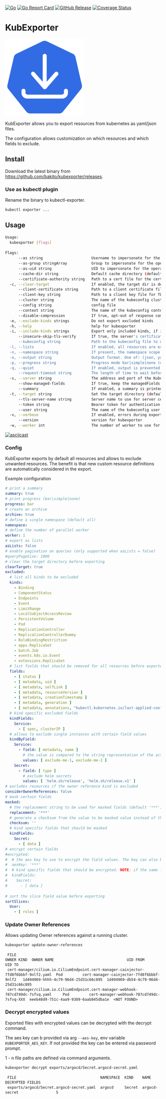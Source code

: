 [![Go](https://github.com/bakito/kubexporter/workflows/Go/badge.svg)](https://github.com/bakito/kubexporter/actions?query=workflow%3AGo)
[![Go Report Card](https://goreportcard.com/badge/github.com/bakito/kubexporter)](https://goreportcard.com/report/github.com/bakito/kubexporter)
[![GitHub Release](https://img.shields.io/github/release/bakito/kubexporter.svg?style=flat)](https://github.com/bakito/kubexporter/releases)
[![Coverage Status](https://coveralls.io/repos/github/bakito/kubexporter/badge.svg?branch=main)](https://coveralls.io/github/bakito/kubexporter?branch=main)

# KubExporter

![kubexporter](docs/icons/kubexporter.png)

KubExporter allows you to export resources from kubernetes as yaml/json files.

The configuration allows customization on which resources and which fields to exclude.

## Install

Download the latest binary from https://github.com/bakito/kubexporter/releases.

### Use as kubectl plugin

Rename the binary to kubectl-exporter.

```bash
kubectl exporter ...
```

## Usage

```bash
Usage:
  kubexporter [flags]

Flags:
      --as string                      Username to impersonate for the operation. User could be a regular user or a service account in a namespace.
      --as-group stringArray           Group to impersonate for the operation, this flag can be repeated to specify multiple groups.
      --as-uid string                  UID to impersonate for the operation.
      --cache-dir string               Default cache directory (default "/home/bakito/.kube/cache")
      --certificate-authority string   Path to a cert file for the certificate authority
  -c, --clear-target                   If enabled, the target dir is deleted before running the new export
      --client-certificate string      Path to a client certificate file for TLS
      --client-key string              Path to a client key file for TLS
      --cluster string                 The name of the kubeconfig cluster to use
      --config string                  config file
      --context string                 The name of the kubeconfig context to use
      --disable-compression            If true, opt-out of response compression for all requests to the server
  -e, --exclude-kinds strings          Do not export excluded kinds
  -h, --help                           help for kubexporter
  -i, --include-kinds strings          Export only included kinds, if included kinds are defined, excluded will be ignored
      --insecure-skip-tls-verify       If true, the server's certificate will not be checked for validity. This will make your HTTPS connections insecure
      --kubeconfig string              Path to the kubeconfig file to use for CLI requests.
  -l, --lists                          If enabled, all resources are exported as lists instead of individual files
  -n, --namespace string               If present, the namespace scope for this CLI request
  -o, --output string                  Output format. One of: (json, yaml). (default "yaml")
  -p, --progress string                Progress mode bar|simple|none (default bar)  (default "bar")
  -q, --quiet                          If enabled, output is prevented
      --request-timeout string         The length of time to wait before giving up on a single server request. Non-zero values should contain a corresponding time unit (e.g. 1s, 2m, 3h). A value of zero means don't timeout requests. (default "0")
  -s, --server string                  The address and port of the Kubernetes API server
      --show-managed-fields            If true, keep the managedFields when printing objects in JSON or YAML format.
      --summary                        If enabled, a summary is printed
  -t, --target string                  Set the target directory (default exports) (default "exports")
      --tls-server-name string         Server name to use for server certificate validation. If it is not provided, the hostname used to contact the server is used
      --token string                   Bearer token for authentication to the API server
      --user string                    The name of the kubeconfig user to use
  -v, --verbose                        If enabled, errors during export are listed in summary
      --version                        version for kubexporter
  -w, --worker int                     The number of worker to use for the export (default 1)

```

[![asciicast](https://asciinema.org/a/J793zgHiRBgDTgWbKjHrsM8YL.svg)](https://asciinema.org/a/J793zgHiRBgDTgWbKjHrsM8YL)

### Config

KubExporter exports by default all resources and allows to exclude unwanted resources.
The benefit is that new custom resource definitions are automatically considered in the export.

Example configuration

```yaml
# print a summary
summary: true
# print progress (bar|simple|none)
progress: bar
# create an archive
archive: true
# define a single namespace (default all)
namespace:
# define the number of parallel worker
worker: 1
# export as lists
asLists: false
# enable pagination on queries (only supported when asLists = false)
#queryPageSize: 1000
# clear the target directory before exporting
clearTarget: true
excluded:
  # list all kinds to be excluded
  kinds:
    - Binding
    - ComponentStatus
    - Endpoints
    - Event
    - LimitRange
    - LocalSubjectAccessReview
    - PersistentVolume
    - Pod
    - ReplicationController
    - ReplicationControllerDummy
    - RoleBindingRestriction
    - apps.ReplicaSet
    - batch.Job
    - events.k8s.io.Event
    - extensions.ReplicaSet
  # list fields that should be removed for all resources before exported; slices are also traversed
  fields:
    - [ status ]
    - [ metadata, uid ]
    - [ metadata, selfLink ]
    - [ metadata, resourceVersion ]
    - [ metadata, creationTimestamp ]
    - [ metadata, generation ]
    - [ metadata, annotations, "kubectl.kubernetes.io/last-applied-configuration" ]
  # kind specific excluded fields
  kindFields:
    Service:
      - [ spec, clusterIP ]
  # allows to exclude single instances with certain field values
  kindByField:
    Service:
      - field: [ metadata, name ]
        # the value is compared to the string representation of the actual kind value
        values: [ exclude-me-1, exclude-me-2 ]
    Secret:
      - field: [ type ]
        # exclude helm secrets
        values: [ 'helm.sh/release', 'helm.sh/release.v1' ]
# excludes resources if the owner reference kind is excluded
considerOwnerReferences: false
# mask certain fields 
masked:
  # the replacement string to be used for masked fields (default '***')
  replacement: '***'
  # generate a checksum from the value to be masked value instead of the replacement. (supported 'md5', 'sha1', 'sha256')  
  checksum: ''
  # kind specific fields that should be masked
  kindFields:
    Secret:
      - [ data ]
# encrypt certain fields 
#encrypted:
#  # the aes key to use to encrypt the field values. The key can also be provided via env variable 'KUBEXPORTER_AES_KEY'
#  aesKey: '***'
#  # kind specific fields that should be encrypted. NOTE: if the same fields or a parent branch is also masked, masking wins over encryption.
#  kindFields:
#    Secret:
#      - [ data ]

# sort the slice field value before exporting
sortSlices:
  User:
    - [ roles ]
```

### Update Owner References

Allows updating Owner references against a running cluster.

```shell
kubexporter update-owner-references

 FILE                                                                                 OWNER KIND  OWNER NAME                                 UID FROM                              UID TO                               
 cert-manager/cilium.io.CiliumEndpoint.cert-manager-cainjector-7fd8f6bbbf-9nlf2.yaml  Pod         cert-manager-cainjector-7fd8f6bbbf-9nlf2   1d494969-hhhh-4c79-96d4-25d31c66c895  1d494969-db54-4c79-96d4-25d31c66c895 
 cert-manager/cilium.io.CiliumEndpoint.cert-manager-webhook-787cd749dc-7sfvq.yaml     Pod         cert-manager-webhook-787cd749dc-7sfvq-XXX  eeeb48d9-751c-4aa9-9389-6aab845dba1e  <NOT FOUND>      
```

### Decrypt encrypted values

Exported files with encrypted values can be decrypted with the decrypt command.

The aes key can b provided via arg `--aes-key`, env variable `KUBEXPORTER_AES_KEY`. If not provided the key can be
entered via password prompt.

1 - n file paths are defined via command arguments.

```shell
kubexporter decrypt exports/argocd/Secret.argocd-secret.yaml

 FILE                                      NAMESPACE  KIND    NAME           DECRYPTED FIELDS
 exports/argocd/Secret.argocd-secret.yaml  argocd     Secret  argocd-secret                 5

```
